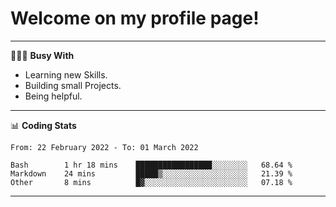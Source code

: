 # Welcome on my profile page!
<!-- print(("dralla"[::-1]+"s").capitalize()) -->

---
👨🏻‍💻 **Busy With**
* Learning new Skills.
* Building small Projects.
* Being helpful.

---
📊 **Coding Stats**
<!--START_SECTION:waka-->

```text
From: 22 February 2022 - To: 01 March 2022

Bash        1 hr 18 mins    █████████████████░░░░░░░░   68.64 %
Markdown    24 mins         █████▒░░░░░░░░░░░░░░░░░░░   21.39 %
Other       8 mins          █▓░░░░░░░░░░░░░░░░░░░░░░░   07.18 %
```

<!--END_SECTION:waka-->
---
